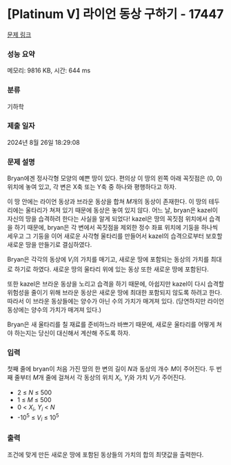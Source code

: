 # [Platinum V] 라이언 동상 구하기 - 17447 

[문제 링크](https://www.acmicpc.net/problem/17447) 

### 성능 요약

메모리: 9816 KB, 시간: 644 ms

### 분류

기하학

### 제출 일자

2024년 8월 26일 18:29:08

### 문제 설명

<p>Bryan에겐 정사각형 모양의 예쁜 땅이 있다. 편의상 이 땅의 왼쪽 아래 꼭짓점은 (0, 0) 위치에 놓여 있고, 각 변은 X축 또는 Y축 중 하나와 평행하다고 하자.</p>

<p>이 땅 안에는 라이언 동상과 브라운 동상을 합쳐 <span style="font-style: italic;">M</span>개의 동상이 존재한다. 이 땅의 테두리에는 울타리가 쳐져 있기 때문에 동상은 놓여 있지 않다. 어느 날, bryan은 kazel이 자신의 땅을 습격하려 한다는 사실을 알게 되었다! kazel은 땅의 꼭짓점 위치에서 습격을 하기 때문에, bryan은 각 변에서 꼭짓점을 제외한 정수 좌표 위치에 기둥을 하나씩 세우고 그 기둥을 이어 새로운 사각형 울타리를 만들어서 kazel의 습격으로부터 보호할 새로운 땅을 만들기로 결심하였다.</p>

<p>Bryan은 각각의 동상에 <span style="font-style: italic;">V</span><sub><span style="font-style: italic;">i</span></sub>의 가치를 매기고, 새로운 땅에 포함되는 동상의 가치를 최대로 하기로 하였다. 새로운 땅의 울타리 위에 있는 동상 또한 새로운 땅에 포함된다.</p>

<p>또한 kazel은 브라운 동상을 노리고 습격을 하기 때문에, 아쉽지만 kazel이 다시 습격할 위험성을 줄이기 위해 브라운 동상은 새로운 땅에 최대한 포함되지 않도록 하려고 한다. 따라서 이 브라운 동상들에는 양수가 아닌 수의 가치가 매겨져 있다. (당연하지만 라이언 동상에는 양수의 가치가 매겨져 있다.)</p>

<p>Bryan은 새 울타리를 칠 재료를 준비하느라 바쁘기 때문에, 새로운 울타리를 어떻게 쳐야 하는지는 당신이 대신해서 계산해 주도록 하자.</p>

### 입력 

 <p>첫째 줄에 bryan이 처음 가진 땅의 한 변의 길이 <span style="font-style: italic;">N</span>과 동상의 개수 <span style="font-style: italic;">M</span>이 주어진다. 두 번째 줄부터 <span style="font-style: italic;">M</span>개 줄에 걸쳐서 각 동상의 위치 <span style="font-style: italic;">X</span><sub><span style="font-style: italic;">i</span></sub>, <span style="font-style: italic;">Y</span><sub><span style="font-style: italic;">i</span></sub>와 가치 <span style="font-style: italic;">V</span><sub><span style="font-style: italic;">i</span></sub>가 주어진다.</p>

<ul>
	<li>2 ≤ <span style="font-style: italic;">N</span> ≤ 500</li>
	<li>1 ≤ <span style="font-style: italic;">M</span> ≤ 500</li>
	<li>0 < <span style="font-style: italic;">X</span><sub><span style="font-style: italic;">i</span></sub>, <span style="font-style: italic;">Y</span><sub><span style="font-style: italic;">i</span></sub> < <span style="font-style: italic;">N</span></li>
	<li>-10<sup>5</sup> ≤ <span style="font-style: italic;">V</span><sub><span style="font-style: italic;">i</span></sub> ≤ 10<sup>5</sup></li>
</ul>

### 출력 

 <p>조건에 맞게 만든 새로운 땅에 포함된 동상들의 가치의 합의 최댓값을 출력한다.</p>

